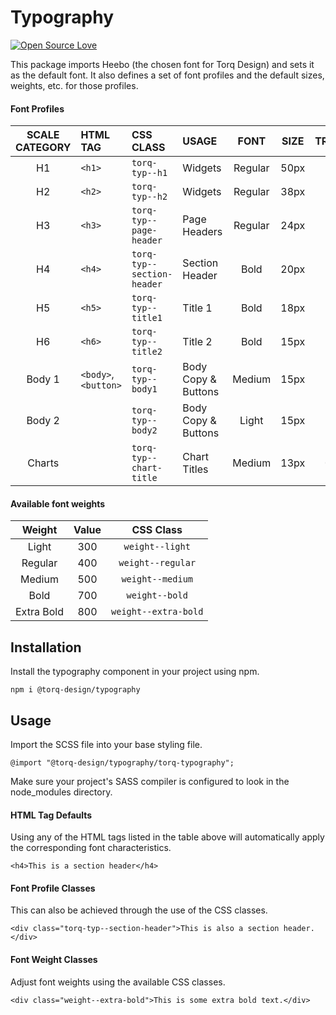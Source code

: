 # Typography

[![Open Source Love](https://badges.frapsoft.com/os/mit/mit.svg?v=102)](https://github.com/ellerbrock/open-source-badge/)

This package imports Heebo (the chosen font for Torq Design) and sets it as the default font.  It also defines a set of font profiles and the default sizes, weights, etc. for those profiles.

#### Font Profiles

| SCALE CATEGORY | HTML TAG             | CSS CLASS                    | USAGE               | FONT    | SIZE | TRACKING | LINE HEIGHT |
| :------------: | :------------------  | :--------------------------  | :-----------------  | :-----: | :--: | :------: | :---------: |
| H1             | `<h1>`               | `torq-typ--h1`               | Widgets             | Regular | 50px | Auto     | Auto        |
| H2             | `<h2>`               | `torq-typ--h2`               | Widgets             | Regular | 38px | Auto     | Auto        |
| H3             | `<h3>`               | `torq-typ--page-header`      | Page Headers        | Regular | 24px | 0        | 35px        |
| H4             | `<h4>`               | `torq-typ--section-header`   | Section Header      | Bold    | 20px | Auto     | 29px        |
| H5             | `<h5>`               | `torq-typ--title1`           | Title 1             | Bold    | 18px | Auto     | 27px        |
| H6             | `<h6>`               | `torq-typ--title2`           | Title 2             | Bold    | 15px | Auto     | 26px        |
| Body 1         | `<body>`, `<button>` | `torq-typ--body1`            | Body Copy & Buttons | Medium  | 15px | 0        | 26px        |
| Body 2         |                      | `torq-typ--body2`            | Body Copy & Buttons | Light   | 15px | 0        | 26px        |
| Charts         |                      | `torq-typ--chart-title`      | Chart Titles        | Medium  | 13px | 0.13px   | 40px        |


#### Available font weights

| Weight     | Value | CSS Class             |
| :--------: | :---: | :-------------------: |
| Light      | 300   | `weight--light`       |
| Regular    | 400   | `weight--regular`     |
| Medium     | 500   | `weight--medium`      |
| Bold       | 700   | `weight--bold`        |
| Extra Bold | 800   | `weight--extra-bold`  |


## Installation
Install the typography component in your project using npm.

```npm i @torq-design/typography```

## Usage

Import the SCSS file into your base styling file.

```@import "@torq-design/typography/torq-typography";```

Make sure your project's SASS compiler is configured to look in the node_modules directory.

#### HTML Tag Defaults

Using any of the HTML tags listed in the table above will automatically apply the corresponding font characteristics.

```<h4>This is a section header</h4>```

#### Font Profile Classes

This can also be achieved through the use of the CSS classes.

```<div class="torq-typ--section-header">This is also a section header.</div>```

#### Font Weight Classes

Adjust font weights using the available CSS classes.

```<div class="weight--extra-bold">This is some extra bold text.</div>```